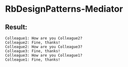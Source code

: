 # RbDesignPatterns-Mediator

## Result:
```
Colleague1: How are you Colleague2?
Colleague2: Fine, thanks!
Colleague2: How are you Colleague3?
Colleague3: Fine, thanks!
Colleague3: How are you Colleague1?
Colleague1: Fine, thanks!
```
